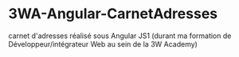 # 3WA-Angular-CarnetAdresses
carnet d'adresses réalisé sous Angular JS1 (durant ma formation de Développeur/intégrateur Web au sein de la 3W Academy)
